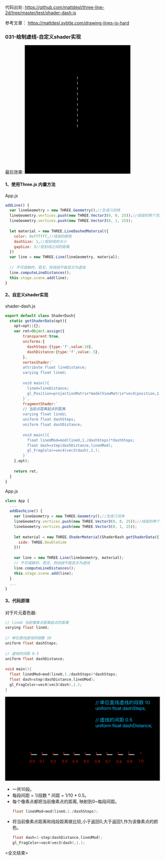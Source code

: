 代码出处:
https://github.com/mattdesl/three-line-2d/tree/master/test/shader-dash.js

参考文章：
https://mattdesl.svbtle.com/drawing-lines-is-hard

### 031-绘制虚线-自定义shader实现

最后效果:
<img src="01.png">

#### 1、使用Three.js 内置方法
App.js
```js
addLine() {
  var lineGeometry = new THREE.Geometry();//生成几何体
  lineGeometry.vertices.push(new THREE.Vector3(0, 0, 25));//线段的两个顶点
  lineGeometry.vertices.push(new THREE.Vector3(0, 1, 25));

  let material = new THREE.LineDashedMaterial({
    color: 0xffffff,//线段的颜色
    dashSize: 1,//短划线的大小
    gapSize: 3//短划线之间的距离
  })
  var line = new THREE.Line(lineGeometry, material);

  // 不可或缺的，若无，则线段不能显示为虚线
  line.computeLineDistances();
  this.stage.scene.add(line);
}
```

#### 2、自定义shader实现
shader-dash.js
```js
export default class ShaderDash{
  static getShaderData(opt){
    opt=opt||{};
    var ret=Object.assign({
        transparent:true,
        uniforms:{
          dashSteps:{type:'f',value:10},
          dashDistance:{type:'f',value:.5},
        },
        vertexShader:`
        attribute float lineDistance;
        varying float lineU;

        void main(){
          lineU=lineDistance;
          gl_Position=projectionMatrix*modelViewMatrix*vec4(position,1.);
        }`,
        fragmentShader:`
        // 当前点距离起点的距离
        varying float lineU;
        uniform float dashSteps;
        uniform float dashDistance;

        void main(){
          float lineUMod=mod(lineU,1./dashSteps)*dashSteps;
          float dash=step(dashDistance,lineUMod);
          gl_FragColor=vec4(vec3(dash),1.);
        }`
    },opt);

    return ret;
  }
}

```

App.js
```js
class App {
  ...
  addDashLine() {
    var lineGeometry = new THREE.Geometry();//生成几何体
    lineGeometry.vertices.push(new THREE.Vector3(0, 0, 25));//线段的两个顶点
    lineGeometry.vertices.push(new THREE.Vector3(0, 1, 25));

    let material = new THREE.ShaderMaterial(ShaderDash.getShaderData({
      side: THREE.DoubleSide
    }))

    var line = new THREE.Line(lineGeometry, material);
    // 不可或缺的，若无，则线段不能显示为虚线
    line.computeLineDistances();
    this.stage.scene.add(line);
  }
  ...
}
```

#### 3、代码原理
对于片元着色器:
```c
// lineU 当前像素点距离起点的距离
varying float lineU;

// 单位直线虚线的段数 10
uniform float dashSteps;

// 虚线的间距 0.5
uniform float dashDistance;

void main(){
  float lineUMod=mod(lineU,1./dashSteps)*dashSteps;
  float dash=step(dashDistance,lineUMod);
  gl_FragColor=vec4(vec3(dash),1.);
}
```

<img src="02.png">

- 一共10段。
- 每段间距 = 1/段数 * 间距 = 1/10 * 0.5。
- 每个像素点都把当前像素点的距离, 映射到0~每段间距。
  ```c
  float lineUMod=mod(lineU,1./dashSteps);
  ```
- 将当前像素点距离和线段距离做比较,小于返回0,大于返回1,作为该像素点的颜色。
  ```c
  float dash=1-step(dashDistance,lineUMod);
  gl_FragColor=vec4(vec3(dash),1.);
  ```

<全文结束>
